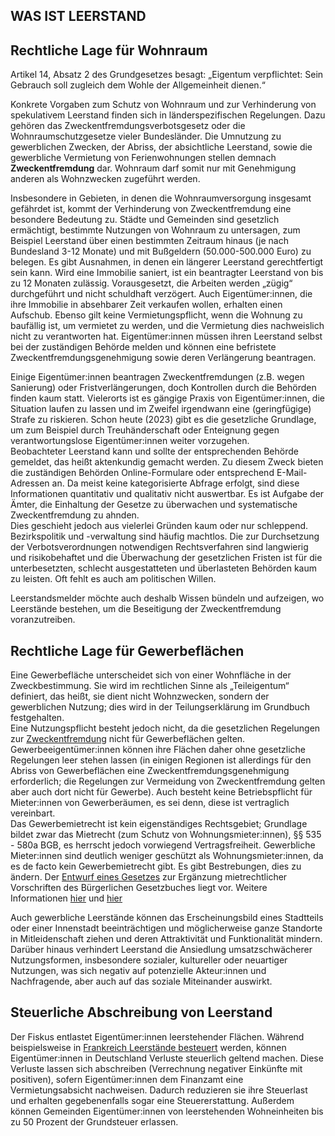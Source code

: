
## WAS IST LEERSTAND 

## Rechtliche Lage für Wohnraum 

Artikel 14, Absatz 2 des Grundgesetzes besagt: „Eigentum verpflichtet: Sein Gebrauch soll zugleich dem Wohle der Allgemeinheit dienen.“ 

Konkrete Vorgaben zum Schutz von Wohnraum und zur Verhinderung von spekulativem Leerstand finden sich in länderspezifischen Regelungen. Dazu gehören das Zweckentfremdungsverbotsgesetz oder die Wohnraumschutzgesetze vieler Bundesländer.
Die Umnutzung zu gewerblichen Zwecken, der Abriss, der absichtliche Leerstand, sowie die gewerbliche Vermietung von Ferienwohnungen stellen demnach **Zweckentfremdung** dar. Wohnraum darf somit nur mit Genehmigung anderen als Wohnzwecken zugeführt werden.  

Insbesondere in Gebieten, in denen die Wohnraumversorgung insgesamt gefährdet ist, kommt der Verhinderung von Zweckentfremdung eine besondere Bedeutung zu. Städte und Gemeinden sind gesetzlich ermächtigt, bestimmte Nutzungen von Wohnraum zu untersagen, zum Beispiel Leerstand über einen bestimmten Zeitraum hinaus (je nach Bundesland 3-12 Monate) und mit Bußgeldern (50.000-500.000 Euro) zu belegen. 
Es gibt Ausnahmen, in denen ein längerer Leerstand gerechtfertigt sein kann. Wird eine Immobilie saniert, ist ein beantragter Leerstand von bis zu 12 Monaten zulässig. Vorausgesetzt, die Arbeiten werden „zügig“ durchgeführt und nicht schuldhaft verzögert. Auch Eigentümer:innen, die ihre Immobilie in absehbarer Zeit verkaufen wollen, erhalten einen Aufschub. Ebenso gilt keine Vermietungspflicht, wenn die Wohnung zu baufällig ist, um vermietet zu werden, und die Vermietung dies nachweislich nicht zu verantworten hat.
Eigentümer:innen müssen ihren Leerstand selbst bei der zuständigen Behörde melden und können eine befristete Zweckentfremdungsgenehmigung sowie deren Verlängerung beantragen.  

Einige Eigentümer:innen beantragen Zweckentfremdungen (z.B. wegen Sanierung) oder Fristverlängerungen, doch Kontrollen durch die Behörden finden kaum statt. Vielerorts ist es gängige Praxis von Eigentümer:innen, die Situation laufen zu lassen und im Zweifel irgendwann eine (geringfügige) Strafe zu riskieren. Schon heute (2023) gibt es die gesetzliche Grundlage, um zum Beispiel durch Treuhänderschaft oder Enteignung gegen verantwortungslose Eigentümer:innen weiter vorzugehen.  
Beobachteter Leerstand kann und sollte der entsprechenden Behörde gemeldet, das heißt aktenkundig gemacht werden. Zu diesem Zweck bieten die zuständigen Behörden Online-Formulare oder entsprechend E-Mail-Adressen an. Da meist keine kategorisierte Abfrage erfolgt, sind diese Informationen quantitativ und qualitativ nicht auswertbar. Es ist Aufgabe der Ämter, die Einhaltung der Gesetze zu überwachen und systematische Zweckentfremdung zu ahnden.  
Dies geschieht jedoch aus vielerlei Gründen kaum oder nur schleppend. Bezirkspolitik und -verwaltung sind häufig machtlos. Die zur Durchsetzung der Verbotsverordnungen notwendigen Rechtsverfahren sind langwierig und risikobehaftet und die Überwachung der gesetzlichen Fristen ist für die unterbesetzten, schlecht ausgestatteten und überlasteten Behörden kaum zu leisten. Oft fehlt es auch am politischen Willen. 

Leerstandsmelder möchte auch deshalb Wissen bündeln und aufzeigen, wo Leerstände bestehen, um die Beseitigung der Zweckentfremdung voranzutreiben.

## Rechtliche Lage für Gewerbeflächen

Eine Gewerbefläche unterscheidet sich von einer Wohnfläche in der Zweckbestimmung. Sie wird im rechtlichen Sinne als „Teileigentum“ definiert, das heißt, sie dient nicht Wohnzwecken, sondern der gewerblichen Nutzung; dies wird in der Teilungserklärung im Grundbuch festgehalten.   
Eine Nutzungspflicht besteht jedoch nicht, da die gesetzlichen Regelungen zur
[Zweckentfremdung](/site/goodtoknow_de) nicht für Gewerbeflächen gelten. Gewerbeeigentümer:innen können ihre Flächen daher ohne gesetzliche Regelungen leer stehen lassen (in einigen Regionen ist allerdings für den Abriss von Gewerbeflächen eine Zweckentfremdungsgenehmigung erforderlich; die Regelungen zur Vermeidung von Zweckentfremdung gelten aber auch dort nicht für Gewerbe). Auch besteht keine Betriebspflicht für Mieter:innen von Gewerberäumen, es sei denn, diese ist vertraglich vereinbart.  
Das Gewerbemietrecht ist kein eigenständiges Rechtsgebiet; Grundlage bildet zwar das Mietrecht (zum Schutz von Wohnungsmieter:innen), §§ 535 - 580a BGB, es herrscht jedoch vorwiegend Vertragsfreiheit. Gewerbliche Mieter:innen sind deutlich weniger geschützt als Wohnungsmieter:innen, da es de facto kein Gewerbemietrecht gibt.
Es gibt Bestrebungen, dies zu ändern. Der [Entwurf eines Gesetzes](https://kiezgewerbe.de/wp-content/uploads/2021/07/1923116.pdf) zur Ergänzung mietrechtlicher Vorschriften des Bürgerlichen Gesetzbuches liegt vor.
Weitere Informationen [hier](https://mietrechtaktuell.com/gewerbemietrecht) und [hier](https://www.mietrecht.org/gewerbe/30-wichtige-gerichtsurteile-im-gewerbemietrecht-bgh-rechtsprechung/#20-Keine-Betriebspflicht-ohne-vertragliche-Vereinbarung)  

Auch gewerbliche Leerstände können das Erscheinungsbild eines Stadtteils oder einer Innenstadt beeinträchtigen und möglicherweise ganze Standorte in Mitleidenschaft ziehen und deren Attraktivität und Funktionalität mindern. Darüber hinaus verhindert Leerstand die Ansiedlung umsatzschwächerer Nutzungsformen, insbesondere sozialer, kultureller oder neuartiger Nutzungen, was sich negativ auf potenzielle Akteur:innen und Nachfragende, aber auch auf das soziale Miteinander auswirkt.

## Steuerliche Abschreibung von Leerstand 

Der Fiskus entlastet Eigentümer:innen leerstehender Flächen. Während beispielsweise in [Frankreich Leerstände besteuert](https://www.sciencedirect.com/science/article/abs/pii/S0047272719301409) werden, können Eigentümer:innen in Deutschland Verluste steuerlich geltend machen. Diese Verluste lassen sich abschreiben (Verrechnung negativer Einkünfte mit positiven), sofern Eigentümer:innen dem Finanzamt eine Vermietungsabsicht nachweisen. Dadurch reduzieren sie ihre Steuerlast und erhalten gegebenenfalls sogar eine Steuererstattung. Außerdem können Gemeinden Eigentümer:innen von leerstehenden Wohneinheiten bis zu 50 Prozent der Grundsteuer erlassen.
